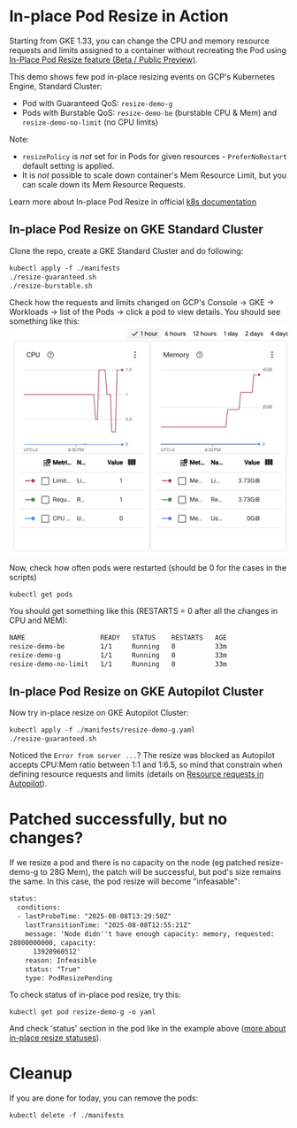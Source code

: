 # In-place Pod Resize in Action
Starting from GKE 1.33, you can change the CPU and memory resource requests and limits assigned to a container without recreating the Pod using [In-Place Pod Resize feature (Beta / Public Preview)](https://github.com/kubernetes/enhancements/tree/master/keps/sig-node/1287-in-place-update-pod-resources).

This demo shows few pod in-place resizing events on GCP's Kubernetes Engine, Standard Cluster:
* Pod with Guaranteed QoS: `resize-demo-g`
* Pods with Burstable QoS: `resize-demo-be` (burstable CPU & Mem) and `resize-demo-no-limit` (no CPU limits)

Note: 
* `resizePolicy` is *not* set for in Pods for given resources - `PreferNoRestart` default setting is applied.
* It is *not* possible to scale down container's Mem Resource Limit, but you can scale down its Mem Resource Requests. 

Learn more about In-place Pod Resize in official [k8s documentation](https://kubernetes.io/docs/tasks/configure-pod-container/resize-container-resources/)

## In-place Pod Resize on GKE Standard Cluster
Clone the repo, create a GKE Standard Cluster and do following:
```
kubectl apply -f ./manifests
./resize-guaranteed.sh
./resize-burstable.sh
```

Check how the requests and limits changed on GCP's Console -> GKE -> Workloads -> list of the Pods -> click a pod to view details. You should see something like this:
![CPU and Mem resizing](ippr-resize.png)

Now, check how often pods were restarted (should be 0 for the cases in the scripts)
```
kubectl get pods
```
You should get something like this (RESTARTS = 0 after all the changes in CPU and MEM):
```
NAME                   READY   STATUS    RESTARTS   AGE
resize-demo-be         1/1     Running   0          33m
resize-demo-g          1/1     Running   0          33m
resize-demo-no-limit   1/1     Running   0          33m
```
## In-place Pod Resize on GKE Autopilot Cluster
Now try in-place resize on GKE Autopilot Cluster:
```
kubectl apply -f ./manifests/resize-demo-g.yaml
./resize-guaranteed.sh
```

Noticed the `Error from server ...`? The resize was blocked as Autopilot accepts CPU:Mem ratio between 1:1 and 1:6.5, so mind that constrain when defining resource requests and limits (details on [Resource requests in Autopilot](https://cloud.google.com/kubernetes-engine/docs/concepts/autopilot-resource-requests)).

# Patched successfully, but no changes?
If we resize a pod and there is no capacity on the node (eg patched resize-demo-g to 28G Mem), the patch will be successful, but pod's size remains the same. In this case, the pod resize will become "infeasable":
```
status:
  conditions:
  - lastProbeTime: "2025-08-08T13:29:58Z"
    lastTransitionTime: "2025-08-08T12:55:21Z"
    message: 'Node didn''t have enough capacity: memory, requested: 28000000000, capacity:
      13920960512'
    reason: Infeasible
    status: "True"
    type: PodResizePending
```

To check status of in-place pod resize, try this:
``` 
kubectl get pod resize-demo-g -o yaml
```
And check 'status' section in the pod like in the example above ([more about in-place resize statuses](https://github.com/kubernetes/enhancements/tree/master/keps/sig-node/1287-in-place-update-pod-resources#resize-status)).

# Cleanup
If you are done for today, you can remove the pods:

```
kubectl delete -f ./manifests
```
